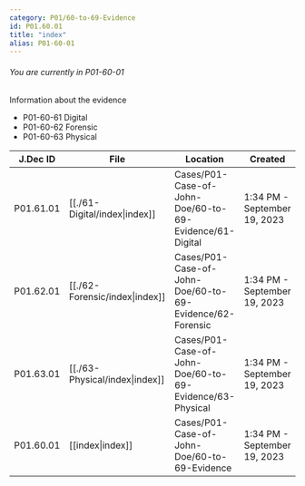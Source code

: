 ```yaml
---
category: P01/60-to-69-Evidence
id: P01.60.01
title: "index"
alias: P01-60-01
---
```

###### You are currently in P01-60-01

Information about the evidence

- P01-60-61 Digital
- P01-60-62 Forensic
- P01-60-63 Physical


| J.Dec ID  | File                                                                         | Location                                                 | Created                      |
| --------- | ---------------------------------------------------------------------------- | -------------------------------------------------------- | ---------------------------- |
| P01.61.01 | [[./61-Digital/index\|index]]  | Cases/P01-Case-of-John-Doe/60-to-69-Evidence/61-Digital  | 1:34 PM - September 19, 2023 |
| P01.62.01 | [[./62-Forensic/index\|index]] | Cases/P01-Case-of-John-Doe/60-to-69-Evidence/62-Forensic | 1:34 PM - September 19, 2023 |
| P01.63.01 | [[./63-Physical/index\|index]] | Cases/P01-Case-of-John-Doe/60-to-69-Evidence/63-Physical | 1:34 PM - September 19, 2023 |
| P01.60.01 | [[index\|index]]             | Cases/P01-Case-of-John-Doe/60-to-69-Evidence             | 1:34 PM - September 19, 2023 |


